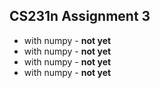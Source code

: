 ## CS231n Assignment 3
*  with numpy - **not yet**
*  with numpy - **not yet**
*  with numpy - **not yet**
*  with numpy - **not yet**
